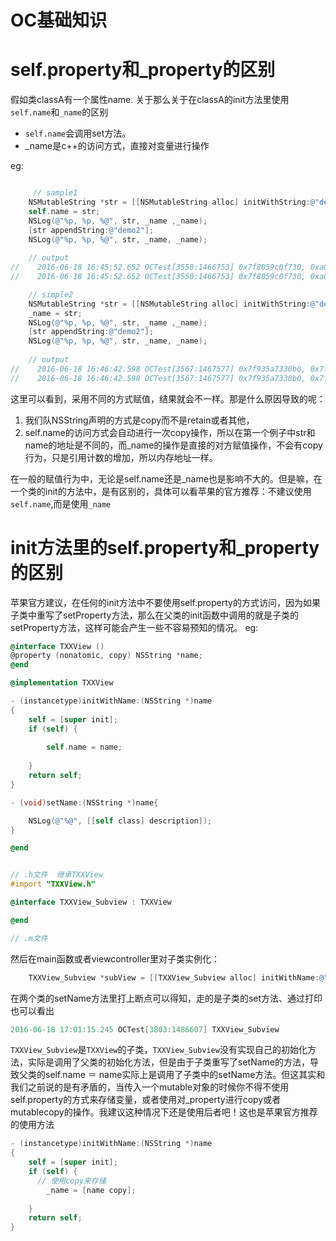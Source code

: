 # OC基础知识


# self.property和_property的区别
假如类classA有一个属性name.
关于那么关于在classA的init方法里使用`self.name`和`_name`的区别
- `self.name`会调用set方法。
- _name是c++的访问方式，直接对变量进行操作

eg:
``` objectivec

     // sample1
    NSMutableString *str = [[NSMutableString alloc] initWithString:@"demo1"];
    self.name = str;
    NSLog(@"%p, %p, %@", str, _name ,_name);
    [str appendString:@"demo2"];
    NSLog(@"%p, %p, %@", str, _name, _name);
    
    // output
//    2016-06-18 16:45:52.652 OCTest[3550:1466753] 0x7f8059c0f730, 0xa0000316f6d65645, demo1
//    2016-06-18 16:45:52.652 OCTest[3550:1466753] 0x7f8059c0f730, 0xa0000316f6d65645, demo1

    // simple2
    NSMutableString *str = [[NSMutableString alloc] initWithString:@"demo1"];
    _name = str;
    NSLog(@"%p, %p, %@", str, _name ,_name);
    [str appendString:@"demo2"];
    NSLog(@"%p, %p, %@", str, _name, _name);
    
    // output
//    2016-06-18 16:46:42.598 OCTest[3567:1467577] 0x7f935a7330b0, 0x7f935a7330b0, demo1
//    2016-06-18 16:46:42.598 OCTest[3567:1467577] 0x7f935a7330b0, 0x7f935a7330b0, demo1demo2

```

这里可以看到，采用不同的方式赋值，结果就会不一样。那是什么原因导致的呢：
1. 我们队NSString声明的方式是copy而不是retain或者其他，
2. self.name的访问方式会自动进行一次copy操作，所以在第一个例子中str和name的地址是不同的，而_name的操作是直接的对方赋值操作，不会有copy行为，只是引用计数的增加，所以内存地址一样。

在一般的赋值行为中，无论是self.name还是_name也是影响不大的。但是嘛，在一个类的init的方法中，是有区别的，具体可以看苹果的官方推荐：不建议使用`self.name`,而是使用`_name`

# init方法里的self.property和_property的区别

苹果官方建议，在任何的init方法中不要使用self.property的方式访问，因为如果子类中重写了setProperty方法，那么在父类的init函数中调用的就是子类的setProperty方法，这样可能会产生一些不容易预知的情况。
eg:

``` objectivec
@interface TXXView ()
@property (nonatomic, copy) NSString *name;
@end

@implementation TXXView

- (instancetype)initWithName:(NSString *)name
{
    self = [super init];
    if (self) {
      
        self.name = name;
        
    }
    return self;
}

- (void)setName:(NSString *)name{

    NSLog(@"%@", [[self class] description]);
}

@end
```

``` objectivec

// .h文件  继承TXXView
#import "TXXView.h"

@interface TXXView_Subview : TXXView

@end

// .m文件

```

然后在main函数或者viewcontroller里对子类实例化：
``` objectivec
    TXXView_Subview *subView = [[TXXView_Subview alloc] initWithName:@"TXX"];

```

在两个类的setName方法里打上断点可以得知，走的是子类的set方法、通过打印也可以看出
``` objectivec
2016-06-18 17:01:15.245 OCTest[3803:1486607] TXXView_Subview
```

`TXXView_Subview`是`TXXView`的子类，`TXXView_Subview`没有实现自己的初始化方法，实际是调用了父类的初始化方法，但是由于子类重写了setName的方法，导致父类的self.name ＝ name实际上是调用了子类中的setName方法。但这其实和我们之前说的是有矛盾的，当传入一个mutable对象的时候你不得不使用self.property的方式来存储变量，或者使用对_property进行copy或者mutablecopy的操作。我建议这种情况下还是使用后者吧！这也是苹果官方推荐的使用方法
``` objectivec
- (instancetype)initWithName:(NSString *)name
{
    self = [super init];
    if (self) {
      // 使用copy来存储
        _name = [name copy];
        
    }
    return self;
}

```
